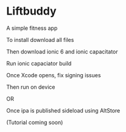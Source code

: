 # Liftbuddy
A simple fitness app

To install download all files

Then download ionic 6 and ionic capacitator

Run ionic capaciator build

Once Xcode opens, fix signing issues

Then run on device

OR

Once ipa is published sideload using AltStore

(Tutorial coming soon)
